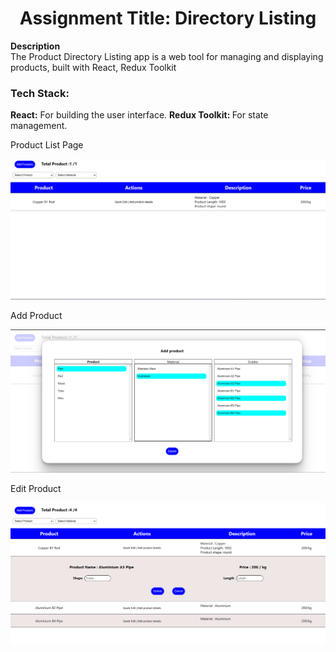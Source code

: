 <h1 align="center">Assignment Title:  Directory Listing</h1>
  <div>
    <b>Description</b>
  </br>
    The Product Directory Listing app is a web tool for managing and displaying products, built with React, Redux Toolkit
  </div>
<div>
<h3>Tech Stack:</h3>

<b>React:</b> For building the user interface.
<b>Redux Toolkit: </b> For state management.
</div>
<div>
  <p>Product List Page</p>
   <img src="https://github.com/hrutik2/product-management/blob/master/public/home%20page.png"/>
</div>
<div>
  <p>Add Product</p>
   <img src="https://github.com/hrutik2/product-management/blob/master/public/add.png"/>
</div>
<div>
  <p>Edit Product</p>
  <img src="https://github.com/hrutik2/product-management/blob/master/public/Edit.png"/>
</div>
